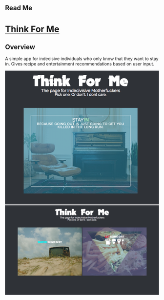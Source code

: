 Read Me
-------------
# [Think For Me](http://glacial-coast-86816.herokuapp.com/ "Think For Me")

**Overview**
-------------

A simple app for indecisive individuals who only know that they want to stay in. Gives recipe and entertainment recommendations based on user input.


![](https://github.com/shaanobney/ThinkForMe/blob/master/images/think1.png?raw=true)
![](https://github.com/shaanobney/ThinkForMe/blob/master/images/think2.png?raw=true)
